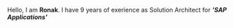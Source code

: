 Hello, I am **Ronak**. I have 9 years of exerience as Solution Architect for ***'SAP Applications'***
